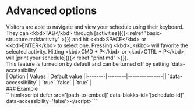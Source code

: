 # Advanced options

Visitors are able to navigate and view your schedule using their keyboard. They can &lt;kbd&gt;TAB&lt;/kbd&gt; through \[activities\]\({{&lt; relref "basic-structure.md\#activity" &gt;}}\) and hit &lt;kbd&gt;SPACE&lt;/kbd&gt; or &lt;kbd&gt;ENTER&lt;/kbd&gt; to select one. Pressing &lt;kbd&gt;L&lt;/kbd&gt; will favorite the selected activity. Hitting &lt;kbd&gt;CMD + P&lt;/kbd&gt; or &lt;kbd&gt;CTRL + P&lt;/kbd&gt; will \[print your schedule\]\({{&lt; relref "print.md" &gt;}}\).  
This feature is turned on by default and can be turned off by setting \`data-accessibility\`.  
\| Option \| Values \| Default value \|\|--------\|--------\|---------------\|\| \`data-accessibility\` \| \`true\` \`false\` \| \`true\` \|  
\#\#\# Example  
\`\`\`html&lt;script defer src='\[path-to-embed\]' data-blokks-id='\[schedule-id\]' data-accessibility='false'&gt;&lt;/script&gt;\`\`\`  


